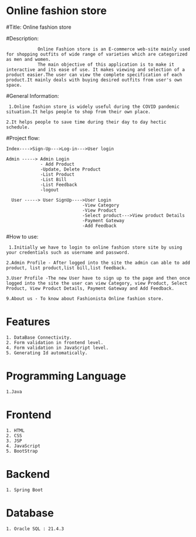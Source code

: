 # Online fashion store
 #Title: Online fashion store
 
 #Description:
 
                Online Fashion store is an E-commerce web-site mainly used for shopping outfits of wide range of varieties which are categorized as men and women.
                The main objective of this application is to make it interactive and its ease of use. It makes viewing and selection of a product easier.The user can view the complete specification of each product.It mainly deals with buying desired outfits from user's own space.

 #General Information:
 
     1.Online fashion store is widely useful during the COVID pandemic situation.It helps people to shop from their own place.
 
    2.It helps people to save time during their day to day hectic schedule.
 
 #Project flow:
 
    Index---->Sign-Up--->Log-in--->User login
    
    Admin -----> Admin Login
                 - Add Product
                 -Update, Delete Product
                 -List Product
                 -List Bill
                 -List Feedback
                 -logout
                 
      User -----> User SignUp---->User Login
                                 -View Category
                                 -View Product
                                 -Select product--->View product Details
                                 -Payment Gateway
                                 -Add Feedback
                                 
  #How to use:
        
     1.Initially we have to login to online fashion store site by using your credentials such as username and password.

    2.Admin Profile - After logged into the site the admin can able to add product, list product,list bill,list feedback.
    
    3.User Profile -The new User have to sign up to the page and then once logged into the site the user can view Category, view Product, Select Product, View Product Details, Payment Gateway and Add Feedback.
    
    9.About us - To know about Fashionista Online fashion store.     
    
 # Features

    1. DataBase Connectivity.
    2. Form validation in frontend level.
    4. Form validation in JavaScript level.
    5. Generating Id automatically.
    
 # Programming Language

    1.Java

 # Frontend 

    1. HTML
    2. CSS
    3. JSP
    4. JavaScript
    5. BootStrap

 # Backend

    1. Spring Boot
    

 # Database

    1. Oracle SQL : 21.4.3
                           
   
 
 
 
 
 
 
 
 
 
 
 
 
 
 